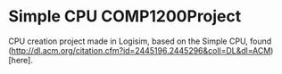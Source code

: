 # Simple CPU COMP1200Project
CPU creation project made in Logisim, based on the Simple CPU, found (http://dl.acm.org/citation.cfm?id=2445196.2445296&coll=DL&dl=ACM)[here].
